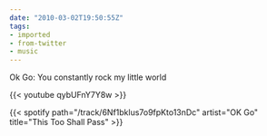 ```yaml
---
date: "2010-03-02T19:50:55Z"
tags:
- imported
- from-twitter
- music
---
```

Ok Go: You constantly rock my little world 

{{< youtube qybUFnY7Y8w >}}

{{< spotify path="/track/6Nf1bklus7o9fpKto13nDc" artist="OK Go" title="This Too Shall Pass" >}}
